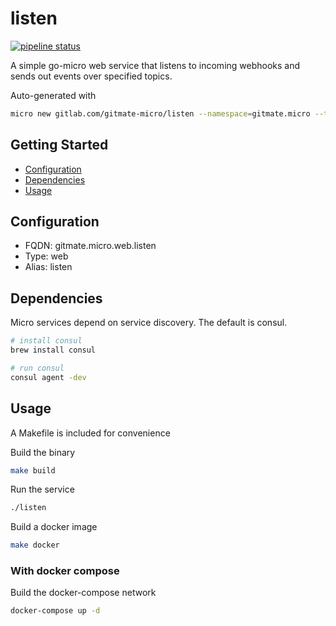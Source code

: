 # listen

[![pipeline status](https://gitlab.com/gitmate-micro/listen/badges/master/pipeline.svg)](https://gitlab.com/gitmate-micro/listen/commits/master)

A simple go-micro web service that listens to incoming webhooks and sends out
events over specified topics.

Auto-generated with

```sh
micro new gitlab.com/gitmate-micro/listen --namespace=gitmate.micro --type=web
```

## Getting Started

- [Configuration](#configuration)
- [Dependencies](#dependencies)
- [Usage](#usage)

## Configuration

- FQDN: gitmate.micro.web.listen
- Type: web
- Alias: listen

## Dependencies

Micro services depend on service discovery. The default is consul.

```sh
# install consul
brew install consul

# run consul
consul agent -dev
```

## Usage

A Makefile is included for convenience

Build the binary

```sh
make build
```

Run the service

```sh
./listen
```

Build a docker image

```sh
make docker
```

### With docker compose

Build the docker-compose network

```sh
docker-compose up -d
```
